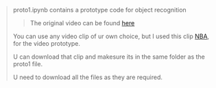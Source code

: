 > proto1.ipynb contains a prototype code for object recognition
> > The original video can be found [here](https://www.youtube.com/watch?v=RFqvTmEFtOE&ab_channel=DeepLearning_by_PhDScholar)
> 
> You can use any video clip of ur own choice, but I used this clip [NBA](https://www.youtube.com/watch?v=xjPi6IcSH_Q&ab_channel=NBA), for the video prototype.
> 
> U can download that clip and makesure its in the same folder as the proto1 file. 
> 
> U need to download all the files as they are required.
